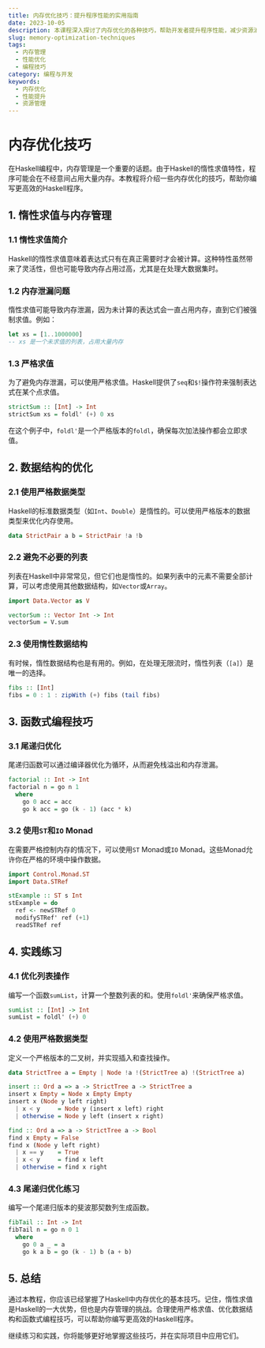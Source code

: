 ```yaml
---
title: 内存优化技巧：提升程序性能的实用指南
date: 2023-10-05
description: 本课程深入探讨了内存优化的各种技巧，帮助开发者提升程序性能，减少资源消耗。
slug: memory-optimization-techniques
tags:
  - 内存管理
  - 性能优化
  - 编程技巧
category: 编程与开发
keywords:
  - 内存优化
  - 性能提升
  - 资源管理
---
```


# 内存优化技巧

在Haskell编程中，内存管理是一个重要的话题。由于Haskell的惰性求值特性，程序可能会在不经意间占用大量内存。本教程将介绍一些内存优化的技巧，帮助你编写更高效的Haskell程序。

## 1. 惰性求值与内存管理

### 1.1 惰性求值简介

Haskell的惰性求值意味着表达式只有在真正需要时才会被计算。这种特性虽然带来了灵活性，但也可能导致内存占用过高，尤其是在处理大数据集时。

### 1.2 内存泄漏问题

惰性求值可能导致内存泄漏，因为未计算的表达式会一直占用内存，直到它们被强制求值。例如：

```haskell
let xs = [1..1000000]
-- xs 是一个未求值的列表，占用大量内存
```

### 1.3 严格求值

为了避免内存泄漏，可以使用严格求值。Haskell提供了`seq`和`$!`操作符来强制表达式在某个点求值。

```haskell
strictSum :: [Int] -> Int
strictSum xs = foldl' (+) 0 xs
```

在这个例子中，`foldl'`是一个严格版本的`foldl`，确保每次加法操作都会立即求值。

## 2. 数据结构的优化

### 2.1 使用严格数据类型

Haskell的标准数据类型（如`Int`、`Double`）是惰性的。可以使用严格版本的数据类型来优化内存使用。

```haskell
data StrictPair a b = StrictPair !a !b
```

### 2.2 避免不必要的列表

列表在Haskell中非常常见，但它们也是惰性的。如果列表中的元素不需要全部计算，可以考虑使用其他数据结构，如`Vector`或`Array`。

```haskell
import Data.Vector as V

vectorSum :: Vector Int -> Int
vectorSum = V.sum
```

### 2.3 使用惰性数据结构

有时候，惰性数据结构也是有用的。例如，在处理无限流时，惰性列表（`[a]`）是唯一的选择。

```haskell
fibs :: [Int]
fibs = 0 : 1 : zipWith (+) fibs (tail fibs)
```

## 3. 函数式编程技巧

### 3.1 尾递归优化

尾递归函数可以通过编译器优化为循环，从而避免栈溢出和内存泄漏。

```haskell
factorial :: Int -> Int
factorial n = go n 1
  where
    go 0 acc = acc
    go k acc = go (k - 1) (acc * k)
```

### 3.2 使用`ST`和`IO` Monad

在需要严格控制内存的情况下，可以使用`ST` Monad或`IO` Monad。这些Monad允许你在严格的环境中操作数据。

```haskell
import Control.Monad.ST
import Data.STRef

stExample :: ST s Int
stExample = do
  ref <- newSTRef 0
  modifySTRef' ref (+1)
  readSTRef ref
```

## 4. 实践练习

### 4.1 优化列表操作

编写一个函数`sumList`，计算一个整数列表的和。使用`foldl'`来确保严格求值。

```haskell
sumList :: [Int] -> Int
sumList = foldl' (+) 0
```

### 4.2 使用严格数据类型

定义一个严格版本的二叉树，并实现插入和查找操作。

```haskell
data StrictTree a = Empty | Node !a !(StrictTree a) !(StrictTree a)

insert :: Ord a => a -> StrictTree a -> StrictTree a
insert x Empty = Node x Empty Empty
insert x (Node y left right)
  | x < y     = Node y (insert x left) right
  | otherwise = Node y left (insert x right)

find :: Ord a => a -> StrictTree a -> Bool
find x Empty = False
find x (Node y left right)
  | x == y    = True
  | x < y     = find x left
  | otherwise = find x right
```

### 4.3 尾递归优化练习

编写一个尾递归版本的斐波那契数列生成函数。

```haskell
fibTail :: Int -> Int
fibTail n = go n 0 1
  where
    go 0 a _ = a
    go k a b = go (k - 1) b (a + b)
```

## 5. 总结

通过本教程，你应该已经掌握了Haskell中内存优化的基本技巧。记住，惰性求值是Haskell的一大优势，但也是内存管理的挑战。合理使用严格求值、优化数据结构和函数式编程技巧，可以帮助你编写更高效的Haskell程序。

继续练习和实践，你将能够更好地掌握这些技巧，并在实际项目中应用它们。